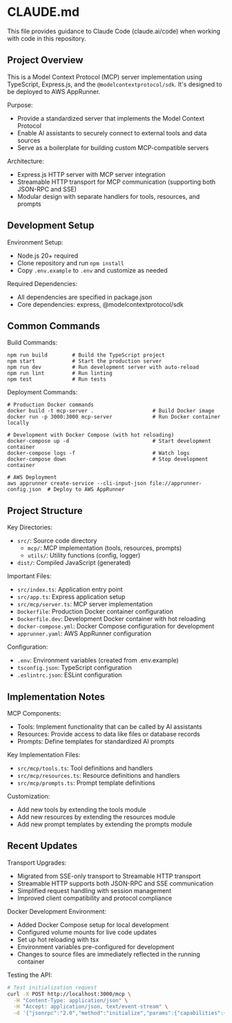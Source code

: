 # CLAUDE.md

This file provides guidance to Claude Code (claude.ai/code) when working with code in this repository.

## Project Overview

This is a Model Context Protocol (MCP) server implementation using TypeScript, Express.js, and the `@modelcontextprotocol/sdk`. It's designed to be deployed to AWS AppRunner.

Purpose:
- Provide a standardized server that implements the Model Context Protocol
- Enable AI assistants to securely connect to external tools and data sources
- Serve as a boilerplate for building custom MCP-compatible servers

Architecture:
- Express.js HTTP server with MCP server integration
- Streamable HTTP transport for MCP communication (supporting both JSON-RPC and SSE)
- Modular design with separate handlers for tools, resources, and prompts

## Development Setup

Environment Setup:
- Node.js 20+ required
- Clone repository and run `npm install`
- Copy `.env.example` to `.env` and customize as needed

Required Dependencies:
- All dependencies are specified in package.json
- Core dependencies: express, @modelcontextprotocol/sdk

## Common Commands

Build Commands:
```
npm run build        # Build the TypeScript project
npm start            # Start the production server
npm run dev          # Run development server with auto-reload
npm run lint         # Run linting
npm test             # Run tests
```

Deployment Commands:
```
# Production Docker commands
docker build -t mcp-server .                   # Build Docker image
docker run -p 3000:3000 mcp-server             # Run Docker container locally

# Development with Docker Compose (with hot reloading)
docker-compose up -d                           # Start development container
docker-compose logs -f                         # Watch logs
docker-compose down                            # Stop development container

# AWS Deployment
aws apprunner create-service --cli-input-json file://apprunner-config.json  # Deploy to AWS AppRunner
```

## Project Structure

Key Directories:
- `src/`: Source code directory
  - `mcp/`: MCP implementation (tools, resources, prompts)
  - `utils/`: Utility functions (config, logger)
- `dist/`: Compiled JavaScript (generated)

Important Files:
- `src/index.ts`: Application entry point
- `src/app.ts`: Express application setup
- `src/mcp/server.ts`: MCP server implementation
- `Dockerfile`: Production Docker container configuration
- `Dockerfile.dev`: Development Docker container with hot reloading
- `docker-compose.yml`: Docker Compose configuration for development
- `apprunner.yaml`: AWS AppRunner configuration

Configuration:
- `.env`: Environment variables (created from .env.example)
- `tsconfig.json`: TypeScript configuration
- `.eslintrc.json`: ESLint configuration

## Implementation Notes

MCP Components:
- Tools: Implement functionality that can be called by AI assistants
- Resources: Provide access to data like files or database records
- Prompts: Define templates for standardized AI prompts

Key Implementation Files:
- `src/mcp/tools.ts`: Tool definitions and handlers
- `src/mcp/resources.ts`: Resource definitions and handlers
- `src/mcp/prompts.ts`: Prompt template definitions

Customization:
- Add new tools by extending the tools module
- Add new resources by extending the resources module
- Add new prompt templates by extending the prompts module

## Recent Updates

Transport Upgrades:
- Migrated from SSE-only transport to Streamable HTTP transport
- Streamable HTTP supports both JSON-RPC and SSE communication
- Simplified request handling with session management
- Improved client compatibility and protocol compliance

Docker Development Environment:
- Added Docker Compose setup for local development
- Configured volume mounts for live code updates
- Set up hot reloading with tsx
- Environment variables pre-configured for development
- Changes to source files are immediately reflected in the running container

Testing the API:
```bash
# Test initialization request
curl -X POST http://localhost:3000/mcp \
  -H "Content-Type: application/json" \
  -H "Accept: application/json, text/event-stream" \
  -d '{"jsonrpc":"2.0","method":"initialize","params":{"capabilities":{},"protocolVersion":"1.0"},"id":1}'
```